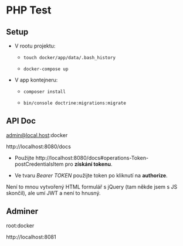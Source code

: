 # PHP Test

## Setup

- V rootu projektu:

    - `touch docker/app/data/.bash_history`

    - `docker-compose up`

- V app kontejneru:

    - `composer install`

    - `bin/console doctrine:migrations:migrate`

## API Doc

admin@local.host:docker

http://localhost:8080/docs

- Použijte http://localhost:8080/docs#operations-Token-postCredentialsItem pro **získání tokenu**.

- Ve tvaru _Bearer TOKEN_ použijte token po kliknutí na **authorize**.

Není to mnou vytvořený HTML formulář s jQuery (tam někde jsem s JS skončil), ale umí JWT a není to hnusný.

## Adminer

root:docker

http://localhost:8081
